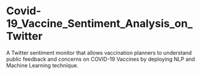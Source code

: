 # Covid-19_Vaccine_Sentiment_Analysis_on_Twitter
A Twitter sentiment monitor that allows vaccination planners to understand public feedback and concerns on COVID-19 Vaccines by deploying NLP and Machine Learning technique.
